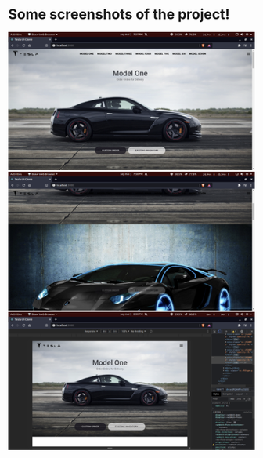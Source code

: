 # Some screenshots of the project! 

![](images/screenshot1.png)
![](images/screenshot2.png) 
![](images/screenshot3.png)
